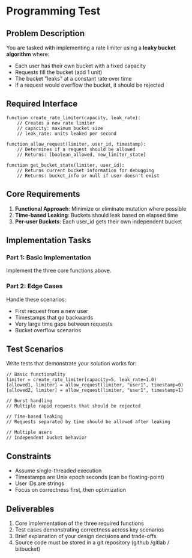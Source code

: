 # Programming Test

## Problem Description

You are tasked with implementing a rate limiter using a **leaky bucket algorithm** where:

- Each user has their own bucket with a fixed capacity
- Requests fill the bucket (add 1 unit)  
- The bucket "leaks" at a constant rate over time
- If a request would overflow the bucket, it should be rejected

## Required Interface

```pseudocode
function create_rate_limiter(capacity, leak_rate):
    // Creates a new rate limiter
    // capacity: maximum bucket size
    // leak_rate: units leaked per second

function allow_request(limiter, user_id, timestamp):
    // Determines if a request should be allowed
    // Returns: [boolean_allowed, new_limiter_state]

function get_bucket_state(limiter, user_id):
    // Returns current bucket information for debugging
    // Returns: bucket_info or null if user doesn't exist
```

## Core Requirements

1. **Functional Approach**: Minimize or eliminate mutation where possible
2. **Time-based Leaking**: Buckets should leak based on elapsed time
3. **Per-user Buckets**: Each user_id gets their own independent bucket

## Implementation Tasks

### Part 1: Basic Implementation
Implement the three core functions above.

### Part 2: Edge Cases  
Handle these scenarios:
- First request from a new user
- Timestamps that go backwards
- Very large time gaps between requests
- Bucket overflow scenarios

## Test Scenarios

Write tests that demonstrate your solution works for:

```pseudocode
// Basic functionality
limiter = create_rate_limiter(capacity=5, leak_rate=1.0)
[allowed1, limiter] = allow_request(limiter, "user1", timestamp=0)
[allowed2, limiter] = allow_request(limiter, "user1", timestamp=1)

// Burst handling
// Multiple rapid requests that should be rejected

// Time-based leaking  
// Requests separated by time should be allowed after leaking

// Multiple users
// Independent bucket behavior
```

## Constraints

- Assume single-threaded execution
- Timestamps are Unix epoch seconds (can be floating-point)
- User IDs are strings
- Focus on correctness first, then optimization

## Deliverables

1. Core implementation of the three required functions
2. Test cases demonstrating correctness across key scenarios
3. Brief explanation of your design decisions and trade-offs
4. Source code must be stored in a git repository (github /gitlab / bitbucket)
